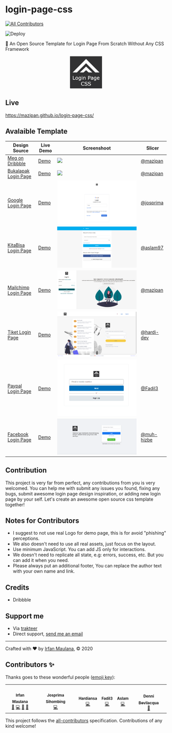 # login-page-css

<!-- ALL-CONTRIBUTORS-BADGE:START - Do not remove or modify this section -->
[![All Contributors](https://img.shields.io/badge/all_contributors-6-orange.svg?style=flat-square)](#contributors-)
<!-- ALL-CONTRIBUTORS-BADGE:END -->
![Deploy](https://github.com/mazipan/login-page-css/workflows/Deploy/badge.svg?branch=master)

🔐 An Open Source Template for Login Page From Scratch Without Any CSS Framework

<p align="center">
 <img src="src/assets/logo.png" width="100"/>
</p>


## Live

https://mazipan.github.io/login-page-css/

## Avalaible Template

| Design Source | Live Demo | Screenshoot | Slicer |
|---|---|---|---|
| [Meg on Dribbble](https://dribbble.com/shots/3666951-Log-in-to-your-store) |  [Demo](https://mazipan.github.io/login-page-css/01-shopify/index.html) | ![](screenshoots/01-shopify.png) | [@mazipan](https://github.com/mazipan/) |
| [Bukalapak Login Page](https://www.bukalapak.com/login) |  [Demo](https://mazipan.github.io/login-page-css/02-bukalapak/index.html) | ![](screenshoots/02-bukalapak.png) | [@mazipan](https://github.com/mazipan/) |
| [Google Login Page](https://www.google.co.id/login) |  [Demo](https://mazipan.github.io/login-page-css/03-google/index.html) | ![](screenshoots/03-google.png) | [@josprima](https://github.com/josprima/) |
| [KitaBisa Login Page](https://kitabisa.com/login) |  [Demo](https://mazipan.github.io/login-page-css/04-kitabisa/index.html) | ![](screenshoots/04-kitabisa.png) | [@aslam97](https://github.com/aslam97/) |
| [Mailchimp Login Page](https://login.mailchimp.com/) |  [Demo](https://mazipan.github.io/login-page-css/05-mailchimp/index.html) | ![](screenshoots/05-mailchimp.png) | [@mazipan](https://github.com/mazipan/) |
| [Tiket Login Page](https://tix.tiket.com/login) |  [Demo](https://mazipan.github.io/login-page-css/06-tiket/index.html) | ![](screenshoots/06-tiket.png) | [@hardi-dev](https://github.com/hardi-dev/) |
| [Paypal Login Page](https://www.paypal.com/en/signin) |  [Demo](https://mazipan.github.io/login-page-css/07-paypal/index.html) | ![](screenshoots/07-paypal.png) | [@Fadil3](https://github.com/Fadil3/) |
| [Facebook Login Page](https://web.facebook.com/?_rdc=1&_rdr) |  [Demo](https://mazipan.github.io/login-page-css/08-facebook/index.html) | ![](screenshoots/08-facebook.png) | [@muh-hizbe](https://github.com/muh-hizbe/) |


## Contribution

This project is very far from perfect, any contributions from you is very welcomed. You can help me with submit any issues you found, fixing any bugs, submit awesome login page design inspiration, or adding new login page by your self.
Let's create an awesome open source css template together!

## Notes for Contributors

- I suggest to not use real Logo for demo page, this is for avoid "phishing" perceptions.
- We also doesn't need to use all real assets, just focus on the layout.
- Use minimum JavaScript. You can add JS only for interactions.
- We doesn't need to replicate all state, e.g: errors, success, etc. But you can add it when you need.
- Please always put an additional footer, You can replace the author text with your own name and link.

## Credits

- Dribbble

## Support me

- Via [trakteer](https://trakteer.id/mazipan)
- Direct support, [send me an email](mailto:mazipanneh@gmail.com)

---

Crafted with ❤️ by [Irfan Maulana](https://mazipan.space/), © 2020 

## Contributors ✨

Thanks goes to these wonderful people ([emoji key](https://allcontributors.org/docs/en/emoji-key)):

<!-- ALL-CONTRIBUTORS-LIST:START - Do not remove or modify this section -->
<!-- prettier-ignore-start -->
<!-- markdownlint-disable -->
<table>
  <tr>
    <td align="center"><a href="https://mazipan.space"><img src="https://avatars0.githubusercontent.com/u/7221389?v=4" width="100px;" alt=""/><br /><sub><b>Irfan Maulana</b></sub></a><br /><a href="#ideas-mazipan" title="Ideas, Planning, & Feedback">🤔</a> <a href="https://github.com/mazipan/login-page-css/commits?author=mazipan" title="Code">💻</a> <a href="https://github.com/mazipan/login-page-css/pulls?q=is%3Apr+reviewed-by%3Amazipan" title="Reviewed Pull Requests">👀</a> <a href="#maintenance-mazipan" title="Maintenance">🚧</a></td>
    <td align="center"><a href="https://github.com/josprima"><img src="https://avatars2.githubusercontent.com/u/29558962?v=4" width="100px;" alt=""/><br /><sub><b>Josprima Sihombing</b></sub></a><br /><a href="https://github.com/mazipan/login-page-css/commits?author=josprima" title="Code">💻</a></td>
    <td align="center"><a href="https://github.com/hardi-dev"><img src="https://avatars0.githubusercontent.com/u/9802488?v=4" width="100px;" alt=""/><br /><sub><b>Hardiansa</b></sub></a><br /><a href="https://github.com/mazipan/login-page-css/commits?author=hardi-dev" title="Code">💻</a></td>
    <td align="center"><a href="https://github.com/Fadil3"><img src="https://avatars2.githubusercontent.com/u/55126764?v=4" width="100px;" alt=""/><br /><sub><b>Fadil3</b></sub></a><br /><a href="https://github.com/mazipan/login-page-css/commits?author=Fadil3" title="Code">💻</a></td>
    <td align="center"><a href="http://aslam.tech"><img src="https://avatars1.githubusercontent.com/u/25027592?v=4" width="100px;" alt=""/><br /><sub><b>Aslam</b></sub></a><br /><a href="https://github.com/mazipan/login-page-css/commits?author=Aslam97" title="Code">💻</a></td>
    <td align="center"><a href="https://github.com/dennib"><img src="https://avatars2.githubusercontent.com/u/13068594?v=4" width="100px;" alt=""/><br /><sub><b>Denni Bevilacqua</b></sub></a><br /><a href="https://github.com/mazipan/login-page-css/issues?q=author%3Adennib" title="Bug reports">🐛</a></td>
  </tr>
</table>

<!-- markdownlint-enable -->
<!-- prettier-ignore-end -->
<!-- ALL-CONTRIBUTORS-LIST:END -->

This project follows the [all-contributors](https://github.com/all-contributors/all-contributors) specification. Contributions of any kind welcome!
